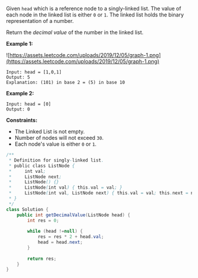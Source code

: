 Given `head` which is a reference node to a singly-linked list. The value of each node in the linked list is either `0` or `1`. The linked list holds the binary representation of a number.

Return the *decimal value* of the number in the linked list.

**Example 1:**

![https://assets.leetcode.com/uploads/2019/12/05/graph-1.png](https://assets.leetcode.com/uploads/2019/12/05/graph-1.png)

```
Input: head = [1,0,1]
Output: 5
Explanation: (101) in base 2 = (5) in base 10

```

**Example 2:**

```
Input: head = [0]
Output: 0

```

**Constraints:**

- The Linked List is not empty.
- Number of nodes will not exceed `30`.
- Each node's value is either `0` or `1`.

```java
/**
 * Definition for singly-linked list.
 * public class ListNode {
 *     int val;
 *     ListNode next;
 *     ListNode() {}
 *     ListNode(int val) { this.val = val; }
 *     ListNode(int val, ListNode next) { this.val = val; this.next = next; }
 * }
 */
class Solution {
    public int getDecimalValue(ListNode head) {
        int res = 0;
        
        while (head !=null) {
            res = res * 2 + head.val;
            head = head.next;
        }
        
        return res;
    }
}
```
